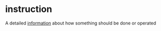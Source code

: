 # instruction

A detailed [information](mathematics/information) about how something should be done or operated